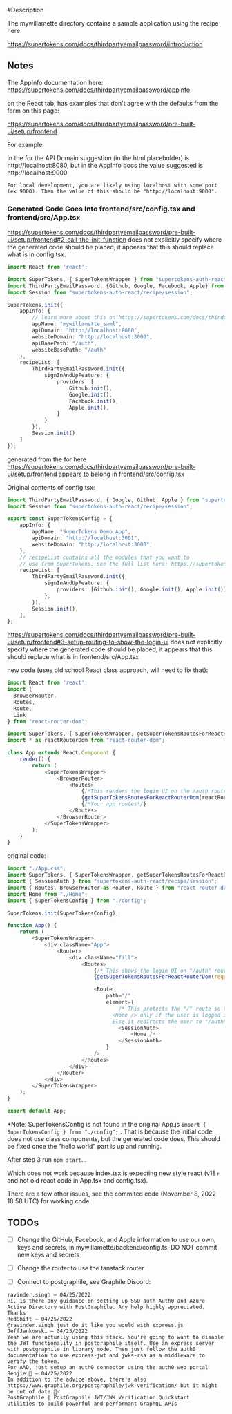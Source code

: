 #Description

The mywillamette directory contains a sample application using the recipe here:

https://supertokens.com/docs/thirdpartyemailpassword/introduction

## Notes

The AppInfo documentation here:  https://supertokens.com/docs/thirdpartyemailpassword/appinfo

on the React tab, has examples that don't agree with the defaults from the form on this page:

https://supertokens.com/docs/thirdpartyemailpassword/pre-built-ui/setup/frontend

For example:

In the for the API Domain suggestion (in the html placeholder) is http://localhost:8080, but in the AppInfo docs the value suggested is http://localhost:9000

```For local development, you are likely using localhost with some port (ex 9000). Then the value of this should be "http://localhost:9000".```

### Generated Code Goes Into frontend/src/config.tsx and frontend/src/App.tsx

https://supertokens.com/docs/thirdpartyemailpassword/pre-built-ui/setup/frontend#2-call-the-init-function does not explicitly specify where the generated code should be placed, it appears that this should replace what is in config.tsx.

```TypeScript
import React from 'react';

import SuperTokens, { SuperTokensWrapper } from "supertokens-auth-react";
import ThirdPartyEmailPassword, {Github, Google, Facebook, Apple} from "supertokens-auth-react/recipe/thirdpartyemailpassword";
import Session from "supertokens-auth-react/recipe/session";

SuperTokens.init({
    appInfo: {
        // learn more about this on https://supertokens.com/docs/thirdpartyemailpassword/appinfo
        appName: "mywillamette_saml",
        apiDomain: "http://localhost:8080",
        websiteDomain: "http://localhost:3000",
        apiBasePath: "/auth",
        websiteBasePath: "/auth"
    },
    recipeList: [
        ThirdPartyEmailPassword.init({
            signInAndUpFeature: {
                providers: [
                    Github.init(),
                    Google.init(),
                    Facebook.init(),
                    Apple.init(),
                ]
            }
        }),
        Session.init()
    ]
});
```

generated from the for here https://supertokens.com/docs/thirdpartyemailpassword/pre-built-ui/setup/frontend appears to belong in frontend/src/config.tsx

Original contents of config.tsx:

```TypeScript
import ThirdPartyEmailPassword, { Google, Github, Apple } from "supertokens-auth-react/recipe/thirdpartyemailpassword";
import Session from "supertokens-auth-react/recipe/session";

export const SuperTokensConfig = {
    appInfo: {
        appName: "SuperTokens Demo App",
        apiDomain: "http://localhost:3001",
        websiteDomain: "http://localhost:3000",
    },
    // recipeList contains all the modules that you want to
    // use from SuperTokens. See the full list here: https://supertokens.com/docs/guides
    recipeList: [
        ThirdPartyEmailPassword.init({
            signInAndUpFeature: {
                providers: [Github.init(), Google.init(), Apple.init()],
            },
        }),
        Session.init(),
    ],
};
```


https://supertokens.com/docs/thirdpartyemailpassword/pre-built-ui/setup/frontend#3-setup-routing-to-show-the-login-ui does not explicitly specify where the generated code should be placed, it appears that this should replace what is in frontend/src/App.tsx

new code (uses old school React class approach, will need to fix that):

```TypeScript
import React from 'react';
import {
  BrowserRouter,
  Routes,
  Route,
  Link
} from "react-router-dom";

import SuperTokens, { SuperTokensWrapper, getSuperTokensRoutesForReactRouterDom } from "supertokens-auth-react";
import * as reactRouterDom from "react-router-dom";

class App extends React.Component {
    render() {
        return (
            <SuperTokensWrapper>
                <BrowserRouter>
                    <Routes>
                        {/*This renders the login UI on the /auth route*/}
                        {getSuperTokensRoutesForReactRouterDom(reactRouterDom)}
                        {/*Your app routes*/}
                    </Routes>
                </BrowserRouter>
            </SuperTokensWrapper>
        );
    }
}
```

original code:

```TypeScript
import "./App.css";
import SuperTokens, { SuperTokensWrapper, getSuperTokensRoutesForReactRouterDom } from "supertokens-auth-react";
import { SessionAuth } from "supertokens-auth-react/recipe/session";
import { Routes, BrowserRouter as Router, Route } from "react-router-dom";
import Home from "./Home";
import { SuperTokensConfig } from "./config";

SuperTokens.init(SuperTokensConfig);

function App() {
    return (
        <SuperTokensWrapper>
            <div className="App">
                <Router>
                    <div className="fill">
                        <Routes>
                            {/* This shows the login UI on "/auth" route */}
                            {getSuperTokensRoutesForReactRouterDom(require("react-router-dom"))}

                            <Route
                                path="/"
                                element={
                                    /* This protects the "/" route so that it shows
                                  <Home /> only if the user is logged in.
                                  Else it redirects the user to "/auth" */
                                    <SessionAuth>
                                        <Home />
                                    </SessionAuth>
                                }
                            />
                        </Routes>
                    </div>
                </Router>
            </div>
        </SuperTokensWrapper>
    );
}

export default App;
```

*Note: SuperTokensConfig is not found in the original App.js `import { SuperTokensConfig } from "./config";` . That is because the initial code does not use class components, but the generated code does.  This should be fixed once the "hello world" part is up and running.

After step 3 run `npm start`...

Which does not work because index.tsx is expecting new style react (v18+ and not old react code in App.tsx and config.tsx).

There are a few other issues, see the commited code (November 8, 2022 18:58 UTC) for working code.


## TODOs

- [ ] Change the GitHub, Facebook, and Apple information to use our own, keys and secrets, in mywillamette/backend/config.ts.  DO NOT commit new keys and secrets

- [ ] Change the router to use the tanstack router

- [ ] Connect to postgraphile, see Graphile Discord:

```
ravinder.singh — 04/25/2022
Hi, is there any guidance on setting up SSO auth Auth0 and Azure Active Directory with PostGraphile. Any help highly appreciated. Thanks
RedShift — 04/25/2022
@ravinder.singh just do it like you would with express.js
JeffJankowski — 04/25/2022
Yeah we are actually using this stack. You're going to want to disable the JWT functionality in postgraphile itself. Use an express server with postgraphile in library mode. Then just follow the auth0 documentation to use express-jwt and jwks-rsa as a middleware to verify the token.
For AAD, just setup an auth0 connector using the auth0 web portal
Benjie 🔮 — 04/25/2022
In addition to the advice above, there's also https://www.graphile.org/postgraphile/jwk-verification/ but it might be out of date 🤷‍♂️
PostGraphile | PostGraphile JWT/JWK Verification Quickstart
Utilities to build powerful and performant GraphQL APIs
```

